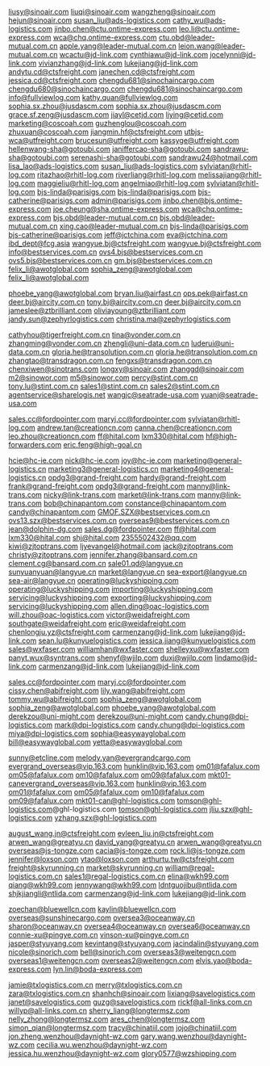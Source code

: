 
liusy@sinoair.com
liuqi@sinoair.com
wangzheng@sinoair.com
hejun@sinoair.com
susan_liu@ads-logistics.com
cathy_wu@ads-logistics.com
jinbo.chen@ctu.ontime-express.com
leo.li@ctu.ontime-express.com
wca@chq.ontime-express.com
ctu.obd@leader-mutual.com.cn
apple.yang@leader-mutual.com.cn
leion.wang@leader-mutual.com.cn
wcactu@jd-link.com
cynthiawu@jd-link.com
jocelynni@jd-link.com
vivianzhang@jd-link.com
lukejiang@jd-link.com
andytu.cd@ctsfreight.com
janechen.cd@ctsfreight.com
jessica.cd@ctsfreight.com
chengdu681@sinochaincargo.com
chengdu680@sinochaincargo.com
chengdu681@sinochaincargo.com
info@fullviewlog.com
kathy.quan@fullviewlog.com
sophia.sx.zhou@jusdascm.com
sophia.sx.zhou@jusdascm.com
grace.sf.zeng@jusdascm.com
jiayl@cetjd.com
liying@cetjd.com
marketing@coscoah.com
guzhenglou@coscoah.com
zhuxuan@coscoah.com
jiangmin.hf@ctsfreight.com
utbjs-wca@utfreight.com
brucesun@utfreight.com
kassyge@utfreight.com
hellenwang-sha@gotoubi.com
janiffercao-sha@gotoubi.com
sandrawu-sha@gotoubi.com
serenashi-sha@gotoubi.com
sandrawu24@hotmail.com
lisa_lao@ads-logistics.com
susan_liu@ads-logistics.com
sylviatan@rhitl-log.com
ritazhao@rhitl-log.com
riverliang@rhitl-log.com
melissajiang@rhitl-log.com
maggieliu@rhitl-log.com
angelmiao@rhitl-log.com
sylviatan@rhitl-log.com
bjs-linda@parisigs.com
bjs-linda@parisigs.com
bjs-catherine@parisigs.com
admin@parisigs.com
jinbo.chen@bjs.ontime-express.com
joe.cheung@sha.ontime-express.com
wca@chq.ontime-express.com
bjs.obd@leader-mutual.com.cn
bjs.obd@leader-mutual.com.cn
xing.cao@leader-mutual.com.cn
bjs-linda@parisigs.com
bjs-catherine@parisigs.com
jeff@jctchina.com
eva@jctchina.com
ibd_dept@fcg.asia
wangyue.bj@ctsfreight.com
wangyue.bj@ctsfreight.com
info@bestservices.com.cn
ovs4.bjs@bestservices.com.cn
ovs5.bjs@bestservices.com.cn
gm.bjs@bestservices.com.cn
felix_li@awotglobal.com
sophia_zeng@awotglobal.com
felix_li@awotglobal.com

phoebe_yang@awotglobal.com
bryan.liu@airfast.cn
ops.pek@airfast.cn
deer.bj@aircity.com.cn
tony.bj@aircity.com.cn
deer.bj@aircity.com.cn
jameslee@ztbrilliant.com
oliviayoung@ztbrilliant.com
jandy.sun@zephyrlogistics.com
christina.ma@zephyrlogistics.com

cathyhou@tigerfreight.com.cn
	tina@vonder.com.cn
  	zhangming@vonder.com.cn
    	zhengli@uni-data.com.cn
      	luderui@uni-data.com.cn
        gloria.he@transolution.com.cn
        	gloria.he@transolution.com.cn
          	zhangtao@transdragon.com.cn
            	fengxs@transdragon.com.cn
chenxiwen@sinotrans.com
longxy@sinoair.com
zhanggd@sinoair.com
m2@sinowor.com
m5@sinowor.com
percy@stint.com.cn
tony.lu@stint.com.cn
sales1@stint.com.cn
sales2@stint.com.cn
agentservice@sharelogis.net
wangjc@seatrade-usa.com
yuanj@seatrade-usa.com

sales.cc@fordpointer.com
maryj.cc@fordpointer.com
sylviatan@rhitl-log.com
andrew.tan@creationcn.com
canna.chen@creationcn.com
leo.zhou@creationcn.com
ff@hital.com
lxm330@hital.com
hf@high-forwarders.com
eric.feng@high-goal.cn

hcie@hc-ie.com
nick@hc-ie.com
joy@hc-ie.com
marketing@general-logistics.cn
marketing3@general-logistics.cn
marketing4@general-logistics.cn
opdg3@grand-freight.com
hardy@grand-freight.com
frank@grand-freight.com
opdg3@grand-freight.com
manny@link-trans.com
nicky@link-trans.com
market@link-trans.com
manny@link-trans.com
bob@chinapantom.com
constance@chinapantom.com
candy@chinapantom.com
GMOF.SZX@bestservices.com.cn
ovs13.szx@bestservices.com.cn
overseas9@bestservices.com.cn
jean@dolphin-dg.com
sales.dg@fordpointer.com
ff@hital.com
lxm330@hital.com
shj@hital.com
2355502432@qq.com
kiwi@zjtoptrans.com
ljyevangel@hotmail.com
jack@zjtoptrans.com
christy@zjtoptrans.com
jennifer.zhang@bansard.com.cn
clement.cg@bansard.com.cn
sale01.qd@langyue.cn
sunyuanyuan@langyue.cn
market@langyue.cn
sea-export@langyue.cn
sea-air@langyue.cn
operating@luckyshipping.com
operating@luckyshipping.com
importing@luckyshipping.com
servicing@luckyshipping.com
exporting@luckyshipping.com
servicing@luckyshipping.com
allen.ding@oac-logistics.com
will.zhou@oac-logistics.com
victor@weidafreight.com
southgate@weidafreight.com
eric@weidafreight.com
chenlongju.yz@ctsfreight.com
carmenzang@jd-link.com
lukejiang@jd-link.com
sean.lu@kunyuelogistics.com
jessica.jiang@kunyuelogistics.com
sales@wxfaser.com
williamhan@wxfaster.com
shelleyxu@wxfaster.com
panyt.wux@syntrans.com
shenyf@wjilp.com
	duxj@wjilp.com
lindamo@jd-link.com
	carmenzang@jd-link.com
		lukejiang@jd-link.com
		
sales.cc@fordpointer.com
maryj.cc@fordpointer.com
cissy.chen@abifreight.com
lily.wang@abifreight.com
tommy.wu@abifreight.com
sophia_zeng@awotglobal.com
sophia_zeng@awotglobal.com
phoebe_yang@awotglobal.com
derekzou@uni-might.com
derekzou@uni-might.com
candy.chung@dpi-logistics.com
mark@dpi-logistics.com
candy.chung@dpi-logistics.com
miya@dpi-logistics.com
sophia@easywayglobal.com
bill@easywayglobal.com
yetta@easywayglobal.com

sunny@etcline.com
melody.yan@evergrandcargo.com
evergrand_overseas@vip.163.com
hunklin@vip.163.com
om01@fafalux.com
om05@fafalux.com
om10@fafalux.com
om09@fafalux.com
mkt01-canevergrand_overseas@vip.163.com
hunklin@vip.163.com
om01@fafalux.com
om05@fafalux.com
om10@fafalux.com
om09@fafalux.com
mkt01-can@ghl-logistics.com
tomson@ghl-logistics.com@ghl-logistics.com
tomson@ghl-logistics.com
jliu.szx@ghl-logistics.com
yzhang.szx@ghl-logistics.com

august_wang.jn@ctsfreight.com
evleen_liu.jn@ctsfreight.com
arwen_wang@greatyu.cn
david_yang@greatyu.cn
arwen_wang@greatyu.cn
overseas@js-tongze.com
cacia@js-tongze.com
rock.li@js-tongze.com
jennifer@loxson.com
ytao@loxson.com
arthurtu.tw@ctsfreight.com
freight@skyrunning.cn
market@skyrunning.cn
william@regal-logistics.com.cn
sales1@regal-logistics.com.cn
elina@wkh99.com
qiang@wkh99.com
jennywang@wkh99.com
ldntguojibu@ntlida.com
shjkjiangli@ntlida.com
carmenzang@jd-link.com
lukejiang@jd-link.com

zoechan@bluewellcn.com
kaylin@bluewellcn.com
overseas@sunshinecargo.com
oversea3@oceanway.cn
sharon@oceanway.cn
oversea4@oceanway.cn
oversea6@oceanway.cn
connie-xu@pingye.com.cn
vinson-xu@pingye.com.cn
jasper@styuyang.com
kevintang@styuyang.com
jacindalin@styuyang.com
nicole@sinorich.com
bell@sinorich.com
overseas3@weitengcn.com
overseas1@weitengcn.com
overseas2@weitengcn.com
elvis.yao@boda-express.com
lyn.lin@boda-express.com

jamie@txlogistics.com.cn
merry@txlogistics.com.cn
zara@txlogistics.com.cn
shanhch@sinoair.com
lixiang@savelogistics.com
janet@savelogistics.com
guzg@savelogistics.com
rickf@all-links.com.cn
willyp@all-links.com.cn
sherry_liang@longtermsz.com
nelly_zhong@longtermsz.com
ares_chen@longtermsz.com
simon_qian@longtermsz.com
tracy@chinatiil.com
jojo@chinatiil.com
jon.zheng.wenzhou@daynight-wz.com
gary.wang.wenzhou@daynight-wz.com
cecilia.wu.wenzhou@daynight-wz.com
jessica.hu.wenzhou@daynight-wz.com
glory0577@wzshipping.com


